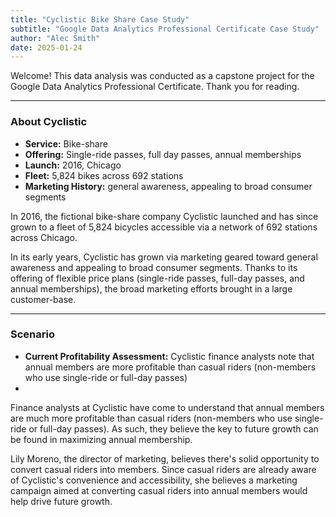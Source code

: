 ```yaml
---
title: "Cyclistic Bike Share Case Study"
subtitle: "Google Data Analytics Professional Certificate Case Study"
author: "Alec Smith"
date: 2025-01-24
---
```


Welcome! This data analysis was conducted as a capstone project for the Google Data Analytics Professional Certificate. Thank you for reading.

---
 
### About Cyclistic

- **Service:** Bike-share
- **Offering:** Single-ride passes, full day passes, annual memberships
- **Launch:** 2016, Chicago
- **Fleet:** 5,824 bikes across 692 stations
- **Marketing History:** general awareness, appealing to broad consumer segments

In 2016, the fictional bike-share company Cyclistic launched and has since grown to a fleet of 5,824 bicycles accessible via a network of 692 stations across Chicago.

In its early years, Cyclistic has grown via marketing geared toward general awareness and appealing to broad consumer segments. Thanks to its offering of flexible price plans (single-ride passes, full-day passes, and annual memberships), the broad marketing efforts brought in a large customer-base.

--- 
 
### Scenario

- **Current Profitability Assessment:** Cyclistic finance analysts note that annual members are more profitable than casual riders (non-members who use single-ride or full-day passes)
- 

Finance analysts at Cyclistic have come to understand that annual members are much more profitable than casual riders (non-members who use single-ride or full-day passes). As such, they believe the key to future growth can be found in maximizing annual membership.

Lily Moreno, the director of marketing, believes there's solid opportunity to convert casual riders into members. Since casual riders are already aware of Cyclistic's convenience and accessibility, she believes a marketing campaign aimed at converting casual riders into annual members would help drive future growth.
